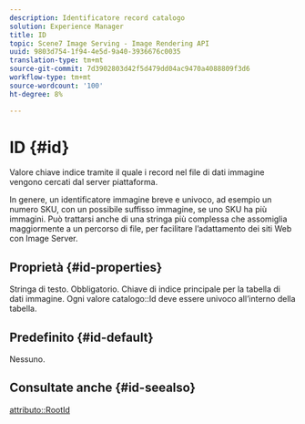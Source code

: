 ```yaml
---
description: Identificatore record catalogo
solution: Experience Manager
title: ID
topic: Scene7 Image Serving - Image Rendering API
uuid: 9803d754-1f94-4e5d-9a40-3936676c0035
translation-type: tm+mt
source-git-commit: 7d3902803d42f5d479dd04ac9470a4088809f3d6
workflow-type: tm+mt
source-wordcount: '100'
ht-degree: 8%

---
```



# ID {#id}

Valore chiave indice tramite il quale i record nel file di dati immagine vengono cercati dal server piattaforma.

In genere, un identificatore immagine breve e univoco, ad esempio un numero SKU, con un possibile suffisso immagine, se uno SKU ha più immagini. Può trattarsi anche di una stringa più complessa che assomiglia maggiormente a un percorso di file, per facilitare l’adattamento dei siti Web con Image Server.

## Proprietà {#id-properties}

Stringa di testo. Obbligatorio. Chiave di indice principale per la tabella di dati immagine. Ogni valore catalogo::Id deve essere univoco all’interno della tabella.

## Predefinito {#id-default}

Nessuno.

## Consultate anche {#id-seealso}

[attributo::RootId](/help/aem-is-ir-api/is-api/image-catalog/image-serving-api-ref/c-image-catalog-reference/c-attributes-reference/r-rootid.md)
